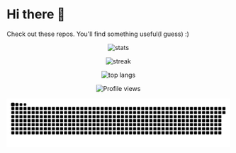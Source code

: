 # Hi there 👋
Check out these repos. You'll find something useful(I guess) :)
<p align="center">
  <img src="https://github-readme-stats.vercel.app/api?username=Symbian-Bro&show_icons=true&theme=radical" alt="stats"/>
</p>

<p align="center">
  <img src="https://streak-stats.demolab.com/?user=Symbian-Bro&theme=radical" alt="streak"/>
</p>

<p align="center">
  <img src="https://github-readme-stats.vercel.app/api/top-langs/?username=Symbian-Bro&layout=compact&theme=radical" alt="top langs"/>
</p>

<p align="center">
  <img src="https://komarev.com/ghpvc/?username=Symbian-Bro&color=blue" alt="Profile views"/>
</p>

![Snake animation](https://github.com/Symbian-Bro/snk/blob/output/github-contribution-grid-snake.svg)
